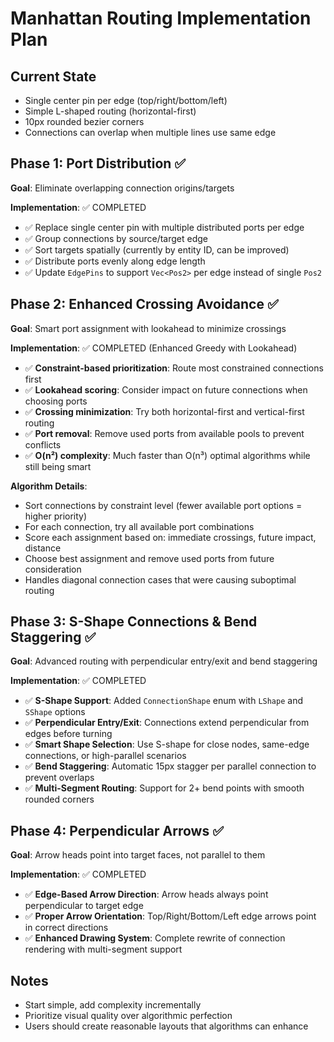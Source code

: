 # Manhattan Routing Implementation Plan

## Current State
- Single center pin per edge (top/right/bottom/left)
- Simple L-shaped routing (horizontal-first)
- 10px rounded bezier corners
- Connections can overlap when multiple lines use same edge

## Phase 1: Port Distribution ✅ 
**Goal**: Eliminate overlapping connection origins/targets

**Implementation**: ✅ COMPLETED
- ✅ Replace single center pin with multiple distributed ports per edge
- ✅ Group connections by source/target edge
- ✅ Sort targets spatially (currently by entity ID, can be improved)
- ✅ Distribute ports evenly along edge length
- ✅ Update `EdgePins` to support `Vec<Pos2>` per edge instead of single `Pos2`

## Phase 2: Enhanced Crossing Avoidance ✅
**Goal**: Smart port assignment with lookahead to minimize crossings

**Implementation**: ✅ COMPLETED (Enhanced Greedy with Lookahead)
- ✅ **Constraint-based prioritization**: Route most constrained connections first
- ✅ **Lookahead scoring**: Consider impact on future connections when choosing ports
- ✅ **Crossing minimization**: Try both horizontal-first and vertical-first routing
- ✅ **Port removal**: Remove used ports from available pools to prevent conflicts
- ✅ **O(n²) complexity**: Much faster than O(n³) optimal algorithms while still being smart

**Algorithm Details**:
- Sort connections by constraint level (fewer available port options = higher priority)
- For each connection, try all available port combinations
- Score each assignment based on: immediate crossings, future impact, distance
- Choose best assignment and remove used ports from future consideration
- Handles diagonal connection cases that were causing suboptimal routing

## Phase 3: S-Shape Connections & Bend Staggering ✅
**Goal**: Advanced routing with perpendicular entry/exit and bend staggering

**Implementation**: ✅ COMPLETED
- ✅ **S-Shape Support**: Added `ConnectionShape` enum with `LShape` and `SShape` options
- ✅ **Perpendicular Entry/Exit**: Connections extend perpendicular from edges before turning
- ✅ **Smart Shape Selection**: Use S-shape for close nodes, same-edge connections, or high-parallel scenarios
- ✅ **Bend Staggering**: Automatic 15px stagger per parallel connection to prevent overlaps
- ✅ **Multi-Segment Routing**: Support for 2+ bend points with smooth rounded corners

## Phase 4: Perpendicular Arrows ✅
**Goal**: Arrow heads point into target faces, not parallel to them

**Implementation**: ✅ COMPLETED
- ✅ **Edge-Based Arrow Direction**: Arrow heads always point perpendicular to target edge
- ✅ **Proper Arrow Orientation**: Top/Right/Bottom/Left edge arrows point in correct directions
- ✅ **Enhanced Drawing System**: Complete rewrite of connection rendering with multi-segment support

## Notes
- Start simple, add complexity incrementally
- Prioritize visual quality over algorithmic perfection
- Users should create reasonable layouts that algorithms can enhance
